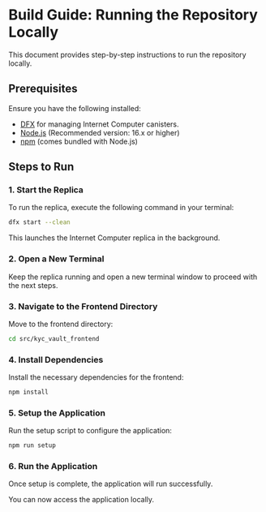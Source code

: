 # Build Guide: Running the Repository Locally

This document provides step-by-step instructions to run the repository locally.

## Prerequisites

Ensure you have the following installed:

- [DFX](https://internetcomputer.org/docs/current/developer-docs/cli-reference/dfx) for managing Internet Computer canisters.
- [Node.js](https://nodejs.org/) (Recommended version: 16.x or higher)
- [npm](https://www.npmjs.com/) (comes bundled with Node.js)

## Steps to Run

### 1. Start the Replica

To run the replica, execute the following command in your terminal:

```bash
dfx start --clean
```

This launches the Internet Computer replica in the background.

### 2. Open a New Terminal

Keep the replica running and open a new terminal window to proceed with the next steps.

### 3. Navigate to the Frontend Directory

Move to the frontend directory:

```bash
cd src/kyc_vault_frontend
```

### 4. Install Dependencies

Install the necessary dependencies for the frontend:

```bash
npm install
```

### 5. Setup the Application

Run the setup script to configure the application:

```bash
npm run setup
```

### 6. Run the Application

Once setup is complete, the application will run successfully.

You can now access the application locally.
